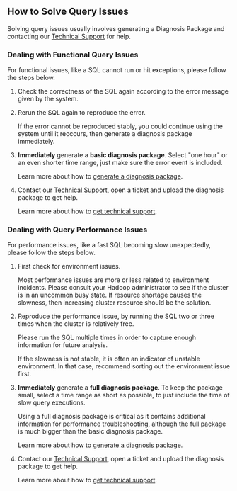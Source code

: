 ## How to Solve Query Issues

Solving query issues usually involves generating a Diagnosis Package and contacting our [Technical Support](https://support.kyligence.io/) for help.



### Dealing with Functional Query Issues

For functional issues, like a SQL cannot run or hit exceptions, please follow the steps below.

1. Check the correctness of the SQL again according to the error message given by the system.

2. Rerun the SQL again to reproduce the error.

   If the error cannot be reproduced stably, you could continue using the system until it reoccurs, then generate a diagnosis package immediately.

3. **Immediately** generate a **basic diagnosis package**. Select "one hour" or an even shorter time range, just make sure the error event is included.

   Learn more about how to [generate a diagnosis package](../operation/monitor_diagnosis/diag.en.md).

4. Contact our [Technical Support](https://support.kyligence.io/), open a ticket and upload the diagnosis package to get help.

   Learn more about how to [get technical support](../operation/monitor_diagnosis/get_support.en.md).



### Dealing with Query Performance Issues

For performance issues, like a fast SQL becoming slow unexpectedly, please follow the steps below.

1. First check for environment issues.

   Most performance issues are more or less related to environment incidents. Please consult your Hadoop administrator to see if the cluster is in an uncommon busy state. If resource shortage causes the slowness, then increasing cluster resource should be the solution.

2. Reproduce the performance issue, by running the SQL two or three times when the cluster is relatively free.

   Please run the SQL multiple times in order to capture enough information for future analysis.

   If the slowness is not stable, it is often an indicator of unstable environment. In that case, recommend sorting out the environment issue first.

3. **Immediately** generate a **full diagnosis package**. To keep the package small, select a time range as short as possible, to just include the time of slow query executions.

   Using a full diagnosis package is critical as it contains additional information for performance troubleshooting, although the full package is much bigger than the basic diagnosis package.

   Learn more about how to [generate a diagnosis package](../operation/monitor_diagnosis/diag.en.md).

4. Contact our [Technical Support](https://support.kyligence.io/), open a ticket and upload the diagnosis package to get help.

   Learn more about how to [get technical support](../operation/monitor_diagnosis/get_support.en.md).

